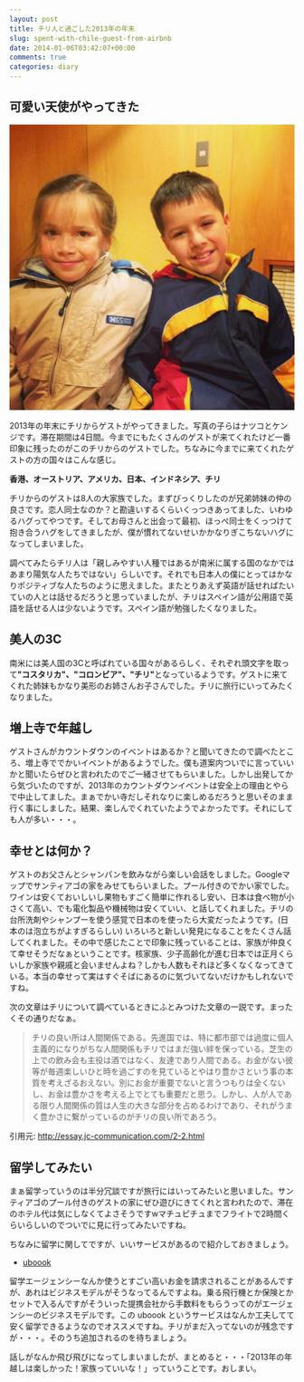 ```yaml
---
layout: post
title: チリ人と過ごした2013年の年末
slug: spent-with-chile-guest-from-airbnb
date: 2014-01-06T03:42:07+00:00
comments: true
categories: diary
---
```


## 可愛い天使がやってきた
<img src="/images/2014/01/IMG_0863-e1388917819189.jpg" class="image">

2013年の年末にチリからゲストがやってきました。写真の子らはナツコとケンジです。滞在期間は4日間。今までにもたくさんのゲストが来てくれたけど一番印象に残ったのがこのチリからのゲストでした。ちなみに今までに来てくれたゲストの方の国々はこんな感じ。

<p><strong>香港、オーストリア、アメリカ、日本、インドネシア、チリ</strong></p>

チリからのゲストは8人の大家族でした。まずびっくりしたのが兄弟姉妹の仲の良さです。恋人同士なのか？と勘違いするくらいくっつきあってました、いわゆるハグってやつです。そしてお母さんと出会って最初、ほっぺ同士をくっつけて抱き合うハグをしてきましたが、僕が慣れてないせいかかなりぎこちないハグになってしまいました。

調べてみたらチリ人は「親しみやすい人種ではあるが南米に属する国のなかではあまり陽気な人たちではない」らしいです。それでも日本人の僕にとってはかなりポジティブな人たちのように思えました。またとりあえず英語が話せればたいていの人とは話せるだろうと思っていましたが、チリはスペイン語が公用語で英語を話せる人は少ないようです。スペイン語が勉強したくなりました。

## 美人の3C
南米には美人国の3Cと呼ばれている国々があるらしく、それぞれ頭文字を取って<strong>"コスタリカ"、"コロンビア"、"チリ"</strong>となっているようです。ゲストに来てくれた姉妹もかなり美形のお姉さんお子さんでした。チリに旅行にいってみたくなりました。

## 増上寺で年越し
ゲストさんがカウントダウンのイベントはあるか？と聞いてきたので調べたところ、増上寺ででかいイベントがあるようでした。僕も道案内ついでに言っていいかと聞いたらぜひと言われたのでご一緒させてもらいました。しかし出発してから気づいたのですが、2013年のカウントダウンイベントは安全上の理由とやらで中止してました。まぁでかい寺だしそれなりに楽しめるだろうと思いそのまま行く事にしました。結果、楽しんでくれていたようでよかったです。それにしても人が多い・・・。

## 幸せとは何か？
ゲストのお父さんとシャンパンを飲みながら楽しい会話をしました。Googleマップでサンティアゴの家をみせてもらいました。プール付きのでかい家でした。ワインは安くておいしいし果物もすごく簡単に作れるし安い、日本は食べ物が小さくて高い、でも電化製品や機械物は安くていい、と話してくれました。チリの台所洗剤やシャンプーを使う感覚で日本のを使ったら大変だったようです。(日本のは泡立ちがよすぎるらしい)
いろいろと新しい発見になることをたくさん話してくれました。その中で感じたことで印象に残っていることは、家族が仲良くて幸せそうだなぁということです。核家族、少子高齢化が進む日本では正月くらいしか家族や親戚と会いませんよね？しかも人数もそれほど多くなくなってきている。本当の幸せって実はすぐそばにあるのに気づいてないだけかもしれないですね。

次の文章はチリについて調べているときにふとみつけた文章の一説です。まったくその通りだなぁ。

> チリの良い所は人間関係である。先進国では、特に都市部では過度に個人主義的になりがちな人間関係もチリではまだ強い絆を保っている。芝生の上での飲み会も主役は酒ではなく、友達であり人間である。お金がない彼等が毎週楽しいひと時を過ごすのを見ているとやはり豊かさという事の本質を考えざるおえない。別にお金が重要でないと言うつもりは全くないし、お金は豊かさを考える上でとても重要だと思う。しかし、人が人である限り人間関係の質は人生の大きな部分を占めるわけであり、それがうまく豊かさに繋がっているのがチリの良い所であろう。

引用元: http://essay.jc-communication.com/2-2.html

## 留学してみたい
まぁ留学っていうのは半分冗談ですが旅行にはいってみたいと思いました。サンティアゴのプール付きのゲストの家にぜひ遊びにきてくれと言われたので、滞在のホテル代は気にしなくてよさそうですwマチュピチュまでフライトで2時間くらいらしいのでついでに見に行ってみたいですね。

ちなみに留学に関してですが、いいサービスがあるので紹介しておきましょう。

- [uboook](https://uboook.com/)

留学エージェンシーなんか使うとすごい高いお金を請求されることがあるんですが、あれはビジネスモデルがそうなってるんですよね。乗る飛行機とか保険とかセットで入るんですがそういった提携会社から手数料をもらうってのがエージェンシーのビジネスモデルです。この uboook というサービスはなんか工夫してて安く留学できるようなのでオススメですね。チリがまだ入ってないのが残念ですが・・・。そのうち追加されるのを待ちましょう。

話しがなんか飛び飛びになってしまいましたが、まとめると・・・「2013年の年越しは楽しかった！家族っていいな！」っていうことです。おしまい。
